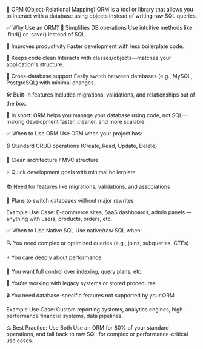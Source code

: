 📘 ORM (Object-Relational Mapping)
ORM is a tool or library that allows you to interact with a database using objects instead of writing raw SQL queries.

✅ Why Use an ORM?
🔁 Simplifies DB operations
Use intuitive methods like .find() or .save() instead of SQL.

🚀 Improves productivity
Faster development with less boilerplate code.

🧼 Keeps code clean
Interacts with classes/objects—matches your application's structure.

🔄 Cross-database support
Easily switch between databases (e.g., MySQL, PostgreSQL) with minimal changes.

🛠️ Built-in features
Includes migrations, validations, and relationships out of the box.

🧠 In short: ORM helps you manage your database using code, not SQL—making development faster, cleaner, and more scalable.

✅ When to Use ORM
Use ORM when your project has:

🔃 Standard CRUD operations (Create, Read, Update, Delete)

🧱 Clean architecture / MVC structure

⚡ Quick development goals with minimal boilerplate

📚 Need for features like migrations, validations, and associations

🔄 Plans to switch databases without major rewrites

Example Use Case:
E-commerce sites, SaaS dashboards, admin panels — anything with users, products, orders, etc.

✅ When to Use Native SQL
Use native/raw SQL when:

🔍 You need complex or optimized queries (e.g., joins, subqueries, CTEs)

⚡ You care deeply about performance

🧠 You want full control over indexing, query plans, etc.

🤝 You're working with legacy systems or stored procedures

🔒 You need database-specific features not supported by your ORM

Example Use Case:
Custom reporting systems, analytics engines, high-performance financial systems, data pipelines.

⚖️ Best Practice: Use Both
Use an ORM for 80% of your standard operations, and fall back to raw SQL for complex or performance-critical use cases.
